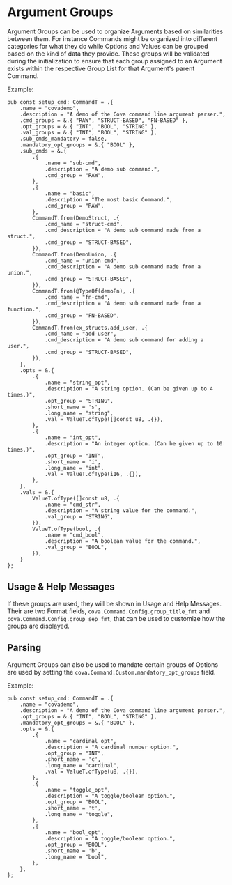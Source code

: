 # Argument Groups
Argument Groups can be used to organize Arguments based on similarities between them. For instance Commands might be organized into different categories for what they do while Options and Values can be grouped based on the kind of data they provide. These groups will be validated during the initialization to ensure that each group assigned to an Argument exists within the respective Group List for that Argument's parent Command.

Example:
```zig
pub const setup_cmd: CommandT = .{
    .name = "covademo",
    .description = "A demo of the Cova command line argument parser.",
    .cmd_groups = &.{ "RAW", "STRUCT-BASED", "FN-BASED" },
    .opt_groups = &.{ "INT", "BOOL", "STRING" },
    .val_groups = &.{ "INT", "BOOL", "STRING" },
    .sub_cmds_mandatory = false,
    .mandatory_opt_groups = &.{ "BOOL" },
    .sub_cmds = &.{
        .{
            .name = "sub-cmd",
            .description = "A demo sub command.",
            .cmd_group = "RAW",
        },
        .{
            .name = "basic",
            .description = "The most basic Command.",
            .cmd_group = "RAW",
        },
        CommandT.from(DemoStruct, .{
            .cmd_name = "struct-cmd",
            .cmd_description = "A demo sub command made from a struct.",
            .cmd_group = "STRUCT-BASED",
        }),
        CommandT.from(DemoUnion, .{
            .cmd_name = "union-cmd",
            .cmd_description = "A demo sub command made from a union.",
            .cmd_group = "STRUCT-BASED",
        }),
        CommandT.from(@TypeOf(demoFn), .{
            .cmd_name = "fn-cmd",
            .cmd_description = "A demo sub command made from a function.",
            .cmd_group = "FN-BASED",
        }),
        CommandT.from(ex_structs.add_user, .{
            .cmd_name = "add-user",
            .cmd_description = "A demo sub command for adding a user.",
            .cmd_group = "STRUCT-BASED",
        }),
    },
    .opts = &.{
        .{
            .name = "string_opt",
            .description = "A string option. (Can be given up to 4 times.)",
            .opt_group = "STRING",
            .short_name = 's',
            .long_name = "string",
            .val = ValueT.ofType([]const u8, .{}),
        },
		.{
            .name = "int_opt",
            .description = "An integer option. (Can be given up to 10 times.)",
            .opt_group = "INT",
            .short_name = 'i',
            .long_name = "int",
            .val = ValueT.ofType(i16, .{}),
        },
	},
	.vals = &.{
        ValueT.ofType([]const u8, .{
            .name = "cmd_str",
            .description = "A string value for the command.",
            .val_group = "STRING",
        }),
        ValueT.ofType(bool, .{
            .name = "cmd_bool",
            .description = "A boolean value for the command.",
            .val_group = "BOOL",
        }),
    }
};

```

## Usage & Help Messages
If these groups are used, they will be shown in Usage and Help Messages. Their are two Format fields, `cova.Command.Config.group_title_fmt` and `cova.Command.Config.group_sep_fmt`, that can be used to customize how the groups are displayed.

## Parsing
Argument Groups can also be used to mandate certain groups of Options are used by setting the `cova.Command.Custom.mandatory_opt_groups` field.

Example:
```zig
pub const setup_cmd: CommandT = .{
    .name = "covademo",
    .description = "A demo of the Cova command line argument parser.",
    .opt_groups = &.{ "INT", "BOOL", "STRING" },
    .mandatory_opt_groups = &.{ "BOOL" },
	.opts = &.{
        .{
            .name = "cardinal_opt",
            .description = "A cardinal number option.",
            .opt_group = "INT",
            .short_name = 'c',
            .long_name = "cardinal",
            .val = ValueT.ofType(u8, .{}),
        },
        .{
            .name = "toggle_opt",
            .description = "A toggle/boolean option.",
            .opt_group = "BOOL",
            .short_name = 't',
            .long_name = "toggle",
        },
        .{
            .name = "bool_opt",
            .description = "A toggle/boolean option.",
            .opt_group = "BOOL",
            .short_name = 'b',
            .long_name = "bool",
        },
	},
};

```
